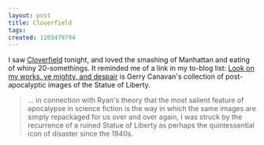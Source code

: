 ```yaml
---
layout: post
title: Cloverfield
tags: 
created: 1203479794
---
```

I saw [Cloverfield](http://en.wikipedia.org/wiki/Cloverfield) tonight, and loved the smashing of Manhattan and eating of whiny 20-somethings.  It reminded me of a link in my to-blog list:  [Look on my works, ye mighty, and  despair](http://gerrycanavan.blogspot.com/2008/01/look-on-my-works-ye-mighty-and-despair.html) is Gerry Canavan's collection of post-apocalyptic images of the Statue of Liberty.

> ... in connection with Ryan's theory that the most salient feature of apocalypse in science fiction is the way in which the same images are simply repackaged for us over and over again, I was struck by the recurrence of a ruined Statue of Liberty as perhaps the quintessential icon of disaster since the 1940s.
